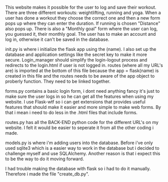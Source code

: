 This website makes it possible for the user to log and save their workout. There are three different workouts: weightlifting, running and yoga. When a user has done a workout they choose the correct one and then a new form pops up where they can enter the duration. If running is chosen "Distance" also pops up. There is also a "Monthly goal" form where the user can log, you guessed it, their monthly goal. The user has to make an account and log in, otherwise it can't be saved in the database.

init.py is where i initialize the flask app using the (name). I also set up the database and application settings like the secret key to make it more secure. Login_manager should simplify the login-logout process and redirects to the login.html if user is not logged in. routes (where all my URL's are) is imported at the bottom of this file because the app = flask(name) is created in this file and the routes needs to be aware of the app object to proberly function. They need to be linked together.

forms.py contains a basic login form, i dont need anything fancy it's just to make sure the user logs in so he can get all the features when using my website. I use Flask-wtf so i can get extensions that provides useful features that should make it easier and more simple to make web forms. By that i mean i need to do less in the .html files that include forms.

routes.py has all the BACK-END python code for the different URL's on my website. I felt it would be easier to seperate it from all the other coding i made.

models.py is where i'm adding users into the database. Before i've only used sqlite3 which is a easier way to work in the database but i decided to challenge myself and use SQLAlchemy. Another reason is that i expect this to be the way to do it moving forward.

I had trouble making the database with flask so i had to do it manually. Therefore i made the file "create_db.py".
